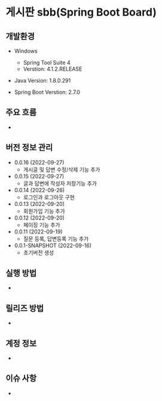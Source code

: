 # 게시판 sbb(Spring Boot Board)

## 개발환경
- Windows
	- Spring Tool Suite 4
	- Verstion: 4.1.2.RELEASE
	
- Java Version: 1.8.0.291
- Spring Boot Verstion: 2.7.0

## 주요 흐름
- 


## 버전 정보 관리
- 0.0.16 (2022-09-27)
	- 게시글 및 답변 수정/삭제 기능 추가
- 0.0.15 (2022-09-27)
	- 글과 답변에 작성자 저장기능 추가
- 0.0.14 (2022-09-26)
	- 로그인과 로그아웃 구현
- 0.0.13 (2022-09-20)
	- 회원가입 기능 추가
- 0.0.12 (2022-09-20)
	- 페이징 기능 추가
- 0.0.11 (2022-09-19)
	- 질문 등록, 답변등록 기능 추가
- 0.0.1-SNAPSHOT (2022-09-16)
	- 초기버전 생성
## 실행 방법
-

## 릴리즈 방법
-

## 계정 정보
-

## 이슈 사항
-

